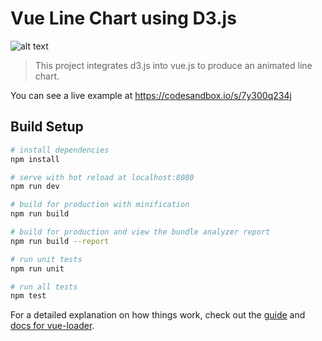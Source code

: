 # Vue Line Chart using D3.js

![alt text](http://ui-design-coder.com/wp-content/uploads/2019/01/vue-js-chart.png)

>This project integrates d3.js  into vue.js to produce an animated line chart.

You can see a live example at https://codesandbox.io/s/7y300q234j

## Build Setup

``` bash
# install dependencies
npm install

# serve with hot reload at localhost:8080
npm run dev

# build for production with minification
npm run build

# build for production and view the bundle analyzer report
npm run build --report

# run unit tests
npm run unit

# run all tests
npm test
```

For a detailed explanation on how things work, check out the [guide](http://vuejs-templates.github.io/webpack/) and [docs for vue-loader](http://vuejs.github.io/vue-loader).
